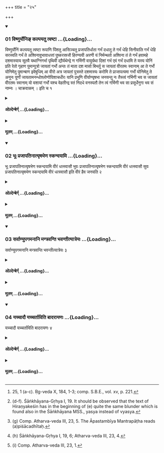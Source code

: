 +++
title = "२५"

+++

<div class="js_include" includetitle="true" newlevelforh1="3" unfilled url="/vedAH_yajuH/taittirIyam/sUtram/hiraNyakeshI/gRhyam/vishvAsa-prastutiH/1/25/01_viShNuryoni~N_kalpayatu_tva.md">
<details open><summary><h3>01 विष्णुर्योनिङ् कल्पयतु त्वष्टा ...{Loading}...</h3></summary>

विष्णुर्योनिं कल्पयतु त्वष्टा रूपाणि पिंशतु आसिञ्चतु प्रजापतिर्धाता गर्भं दधातु ते गर्भं धेहि सिनीवालि गर्भं धेहि सरस्वति गर्भं ते अश्विनावुभावाधत्तां पुष्करस्रजौ हिरण्ययी अरणी यं निर्मन्थतो अश्विना तं ते गर्भं हवामहे दशमास्याय सूतवै यथाग्निगर्भा पृथिवी द्यौर्यथेन्द्रे ण गर्भिणी वायुर्यथा दिशां गर्भ एवं गर्भं दधामि ते यस्य योनिं प्रति रेतो गृहाण पुमान्पुत्रो जायतां गर्भो अन्तः तं माता दश मासो बिभर्तु स जायतां वीरतमः स्वानाम् आ ते गर्भो योनिमेतु पुमान्बाण इवेषुधिम् आ वीरो अत्र जायतां पुत्रस्ते दशमास्यः करोमि ते प्राजापत्यमा गर्भो योनिमेतु ते अनूनः पूर्णो जायतामनन्धोश्लोणोपिशाचधीरः यानि प्रभूणि वीर्याण्यृषभा जनयन्तु नः तैस्त्वं गर्भिणी भव स जायतां वीरतमः स्वानाम् यो वशायां गर्भो यश्च वेहतीन्द्र स्तं निदधे वनस्पतौ तेन त्वं गर्भिणी भव सा प्रसूर्धेनुगा भव सं नाम्नः । चाक्रवाकम् । इति च १
</details>
</div>
<div class="js_include collapsed" newlevelforh1="4" title="ओल्देन्बेर्ग्" unfilled url="/vedAH_yajuH/taittirIyam/sUtram/hiraNyakeshI/gRhyam/oldenberg/1/25/01_viShNuryoni~N_kalpayatu_tva.md">
<details><summary><h4>ओल्देन्बेर्ग् ...{Loading}...</h4></summary>

1. [^1]  (a) 'May Viṣṇu make thy womb ready; may Tvaṣṭṛ frame the shape (of the child); may Prajāpati pour forth (the sperm); may Dhātṛ give thee conception!

[^1]:  25, 1 (a-c). Ṛg-veda X, 184, 1-3; comp. S.B.E., vol. xv, p. 221.

(b) 'Give conception, Sinīvālī; give conception, Sarasvatī! May the two Aśvins, wreathed with lotus, give conception to thee!

(c) 'The embryo which the two Aśvins produce with their golden kindling-sticks: that embryo we call into thy womb, that thou mayst give birth to it after ten months.

(d) [^2]  'As the earth is pregnant with Agni, as the heaven is with Indra pregnant, as Vāyu dwells in the womb of the regions (of the earth), thus I place an embryo into thy womb.

[^2]:  (d-f). Śāṅkhāyana-Gṛhya I, 19. It should be observed that the text of Hiraṇyakeśin has in the beginning of (e) quite the same blunder which is found also in the Śāṅkhāyana MSS., yasya instead of vyasya.

(e) 'Open thy womb; take in the sperm; may a male child, an embryo be begotten in the womb. The mother bears him ten months; may he be born, the most valiant of his kin.

(f) 'May a male embryo enter thy womb, as an arrow the quiver; may a man be born here, thy son, after ten months.

(g) [^3]  'I do with thee (the work) that is sacred to Prajāpati; may an embryo enter thy womb. May a child be born without deficiency, with all its limbs, not blind, not lame, not sucked out by Piśācas.

[^3]:  (g) Comp. Atharva-veda III, 23, 5. The Āpastambīya Mantrapāṭha reads (a)piśācadhītaḥ.

(h) [^4]  'By the superior powers which the bulls shall produce for us, thereby become thou pregnant; may he be born, the most valiant of his kin.

[^4]:  (h) Śāṅkhāyana-Gṛhya I, 19, 6; Atharva-veda III, 23, 4.

(i) [^5]  'Indra has laid down in the tree the embryo of the sterile cow and of the cow that prematurely produces; thereby become thou pregnant; be a well-breeding cow' - 

[^5]:  (i) Comp. Atharva-veda III, 23, 1.

And (besides with the two Mantras), 'United are our names' (above, 24, 4), and, 'The concord of the cakravāka birds' (24, 6).

</details>
</div>
<div class="js_include collapsed" newlevelforh1="4" title="मूलम्" unfilled url="/vedAH_yajuH/taittirIyam/sUtram/hiraNyakeshI/gRhyam/mUlam/1/25/01_viShNuryoni~N_kalpayatu_tva.md">
<details><summary><h4>मूलम् ...{Loading}...</h4></summary>

विष्णुर्योनिं कल्पयतु त्वष्टा रूपाणि पिंशतु आसिञ्चतु प्रजापतिर्धाता गर्भं दधातु ते गर्भं धेहि सिनीवालि गर्भं धेहि सरस्वति गर्भं ते अश्विनावुभावाधत्तां पुष्करस्रजौ हिरण्ययी अरणी यं निर्मन्थतो अश्विना तं ते गर्भं हवामहे दशमास्याय सूतवै यथाग्निगर्भा पृथिवी द्यौर्यथेन्द्रे ण गर्भिणी वायुर्यथा दिशां गर्भ एवं गर्भं दधामि ते यस्य योनिं प्रति रेतो गृहाण पुमान्पुत्रो जायतां गर्भो अन्तः तं माता दश मासो बिभर्तु स जायतां वीरतमः स्वानाम् आ ते गर्भो योनिमेतु पुमान्बाण इवेषुधिम् आ वीरो अत्र जायतां पुत्रस्ते दशमास्यः करोमि ते प्राजापत्यमा गर्भो योनिमेतु ते अनूनः पूर्णो जायतामनन्धोश्लोणोपिशाचधीरः यानि प्रभूणि वीर्याण्यृषभा जनयन्तु नः तैस्त्वं गर्भिणी भव स जायतां वीरतमः स्वानाम् यो वशायां गर्भो यश्च वेहतीन्द्र स्तं निदधे वनस्पतौ तेन त्वं गर्भिणी भव सा प्रसूर्धेनुगा भव सं नाम्नः । चाक्रवाकम् । इति च १
</details>
</div>
<div class="js_include" includetitle="true" newlevelforh1="3" unfilled url="/vedAH_yajuH/taittirIyam/sUtram/hiraNyakeshI/gRhyam/vishvAsa-prastutiH/1/25/02_bhUH_prajApatinAtyRShabheNa.md">
<details open><summary><h3>02 भूः प्रजापतिनात्यृषभेण स्कन्दयामि ...{Loading}...</h3></summary>

भूः प्रजापतिनात्यृषभेण स्कन्दयामि वीरं धत्स्वासौ भुवः प्रजापतिनात्यृषभेण स्कन्दयामि वीरं धत्स्वासौ सुवः प्रजापतिनात्यृषभेण स्कन्दयामि वीरं धत्स्वासौ इति वीरं हैव जनयति २
</details>
</div>
<div class="js_include collapsed" newlevelforh1="4" title="ओल्देन्बेर्ग्" unfilled url="/vedAH_yajuH/taittirIyam/sUtram/hiraNyakeshI/gRhyam/oldenberg/1/25/02_bhUH_prajApatinAtyRShabheNa.md">
<details><summary><h4>ओल्देन्बेर्ग् ...{Loading}...</h4></summary>

2. (He should cohabit with her with the formulas), 'Bhūḥ! Through Prajāpati, the highest bull, I pour forth (the sperm); conceive a valiant son, N.N.! Bhuvaḥ! Through Prajāpati, &c. - Suvaḥ! Through Prajāpati, &c.' Thus he will gain a valiant son.

</details>
</div>
<div class="js_include collapsed" newlevelforh1="4" title="मूलम्" unfilled url="/vedAH_yajuH/taittirIyam/sUtram/hiraNyakeshI/gRhyam/mUlam/1/25/02_bhUH_prajApatinAtyRShabheNa.md">
<details><summary><h4>मूलम् ...{Loading}...</h4></summary>

भूः प्रजापतिनात्यृषभेण स्कन्दयामि वीरं धत्स्वासौ भुवः प्रजापतिनात्यृषभेण स्कन्दयामि वीरं धत्स्वासौ सुवः प्रजापतिनात्यृषभेण स्कन्दयामि वीरं धत्स्वासौ इति वीरं हैव जनयति २
</details>
</div>
<div class="js_include" includetitle="true" newlevelforh1="3" unfilled url="/vedAH_yajuH/taittirIyam/sUtram/hiraNyakeshI/gRhyam/vishvAsa-prastutiH/1/25/03_sarvANyupagamanAni_mantrava.md">
<details open><summary><h3>03 सर्वाण्युपगमनानि मन्त्रवन्ति भवन्तीत्यात्रेयः ...{Loading}...</h3></summary>

सर्वाण्युपगमनानि मन्त्रवन्ति भवन्तीत्यात्रेयः ३
</details>
</div>
<div class="js_include collapsed" newlevelforh1="4" title="ओल्देन्बेर्ग्" unfilled url="/vedAH_yajuH/taittirIyam/sUtram/hiraNyakeshI/gRhyam/oldenberg/1/25/03_sarvANyupagamanAni_mantrava.md">
<details><summary><h4>ओल्देन्बेर्ग् ...{Loading}...</h4></summary>

3. The Mantras ought to be repeated whenever they cohabit, according to Ātreya,

</details>
</div>
<div class="js_include collapsed" newlevelforh1="4" title="मूलम्" unfilled url="/vedAH_yajuH/taittirIyam/sUtram/hiraNyakeshI/gRhyam/mUlam/1/25/03_sarvANyupagamanAni_mantrava.md">
<details><summary><h4>मूलम् ...{Loading}...</h4></summary>

सर्वाण्युपगमनानि मन्त्रवन्ति भवन्तीत्यात्रेयः ३
</details>
</div>
<div class="js_include" includetitle="true" newlevelforh1="3" unfilled url="/vedAH_yajuH/taittirIyam/sUtram/hiraNyakeshI/gRhyam/vishvAsa-prastutiH/1/25/04_yachchAdau_yachchartAviti_b.md">
<details open><summary><h3>04 यच्चादौ यच्चर्ताविति बादरायणः ...{Loading}...</h3></summary>

यच्चादौ यच्चर्ताविति बादरायणः ४
</details>
</div>
<div class="js_include collapsed" newlevelforh1="4" title="ओल्देन्बेर्ग्" unfilled url="/vedAH_yajuH/taittirIyam/sUtram/hiraNyakeshI/gRhyam/oldenberg/1/25/04_yachchAdau_yachchartAviti_b.md">
<details><summary><h4>ओल्देन्बेर्ग् ...{Loading}...</h4></summary>

4. Only the first time and after her monthly courses, according to Bādarāyaṇa.

</details>
</div>
<div class="js_include collapsed" newlevelforh1="4" title="मूलम्" unfilled url="/vedAH_yajuH/taittirIyam/sUtram/hiraNyakeshI/gRhyam/mUlam/1/25/04_yachchAdau_yachchartAviti_b.md">
<details><summary><h4>मूलम् ...{Loading}...</h4></summary>

यच्चादौ यच्चर्ताविति बादरायणः ४
</details>
</div>
